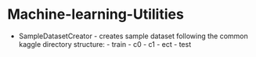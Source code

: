 # Machine-learning-Utilities

- SampleDatasetCreator - creates sample dataset following the common kaggle directory structure: 
        - train
              - c0
              - c1 
              - ect
       - test 
